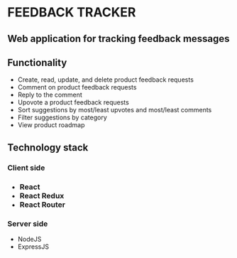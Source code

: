 <h1>FEEDBACK TRACKER</h1>
<h2>Web application for tracking feedback messages</h2>

<h2>Functionality</h2>
<ul>
  <li>Create, read, update, and delete product feedback requests</li>
  <li>Comment on product feedback requests</li>
  <li>Reply to the comment</li>
  <li>Upovote a product feedback requests</li>
  <li>Sort suggestions by most/least upvotes and most/least comments</li>
  <li>Filter suggestions by category</li>
  <li>View product roadmap</li>
</ul>

<h2>Technology stack</h2>

<h3>Client side<h3>
<ul>
  <li>React</li>
  <li>React Redux</li>
  <li>React Router</li>
</ul>

<h3>Server side</h3>
<ul>
   <li>NodeJS</li>
   <li>ExpressJS</li>
</ul>

